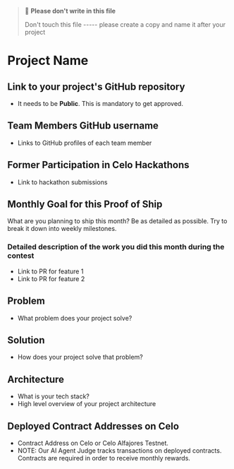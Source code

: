 > 
> 🚨 **Please don't write in this file** 
> 
> Don't touch this file ----- please create a copy and name it after your project
>
# Project Name

## Link to your project's GitHub repository 

- It needs to be **Public**. This is mandatory to get approved.

## Team Members GitHub username

- Links to GitHub profiles of each team member

## Former Participation in Celo Hackathons

- Link to hackathon submissions

## Monthly Goal for this Proof of Ship

What are you planning to ship this month? Be as detailed as possible. Try to break it down into weekly milestones. 

### Detailed description of the work you did this month during the contest

- Link to PR for feature 1
- Link to PR for feature 2

## Problem

- What problem does your project solve? 

## Solution

- How does your project solve that problem?

## Architecture

- What is your tech stack?
- High level overview of your project architecture

## Deployed Contract Addresses on Celo

- Contract Address on Celo or Celo Alfajores Testnet.
- NOTE: Our AI Agent Judge tracks transactions on deployed contracts. Contracts are required in order to receive monthly rewards.  